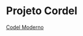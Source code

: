 <h1>Projeto Cordel</h1>

<a href="https://jounys.github.io/projeto-cordel/" target="_blank">Codel Moderno</a>